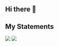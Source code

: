 ## Hi there 👋

## My Statements
![](https://github-readme-stats.vercel.app/api?username=BarbaraOficial&show_icons=true&theme=vue-dark)
![](https://github-readme-stats.vercel.app/api/top-langs/?username=BarbaraOficial&layout=compact&show_icons=true&theme=vue-dark)
